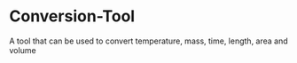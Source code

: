 # Conversion-Tool
A tool that can be used to convert temperature, mass, time, length, area and volume
